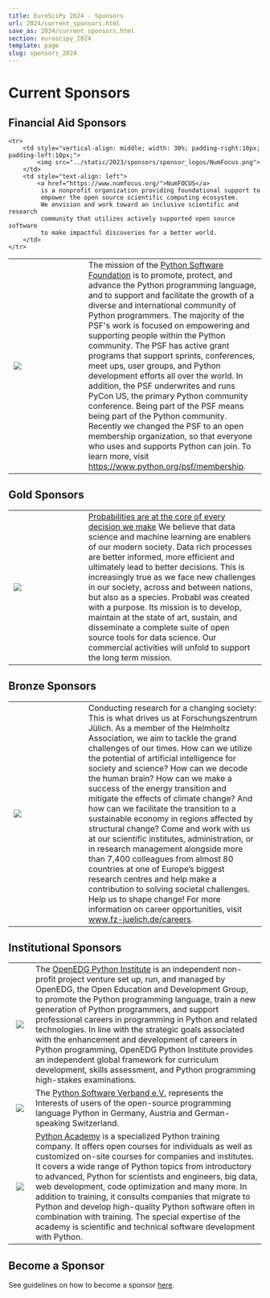 ```yaml
---
title: EuroSciPy 2024 - Sponsors
url: 2024/current_sponsors.html
save_as: 2024/current_sponsors.html
section: euroscipy_2024
template: page
slug: sponsors_2024
---
```


# Current Sponsors


## Financial Aid Sponsors

<table style="table-layout:fixed">

   <tr>
        <td style="vertical-align: middle; width: 30%; padding-right:10px; padding-left:10px;">
            <img src="../static/2024/sponsors/sponsor_logos/psf_logo.svg">
        </td>
        <td style="text-align: left">
            The mission of the
             <a href="https://www.python.org/">Python Software Foundation</a>
            is to promote, protect, and advance the Python programming language,
            and to support and facilitate the growth of a diverse and international
            community of Python programmers.
            The majority of the PSF's work is focused on empowering and supporting
            people within the Python community. The PSF has active grant programs
            that support sprints, conferences, meet ups, user groups, and Python
            development efforts all over the world.
            In addition, the PSF underwrites and runs PyCon US,
            the primary Python community conference.
            Being part of the PSF means being part of the Python community.
            Recently we changed the PSF to an open membership organization,
            so that everyone who uses and supports Python can join.
            To learn more, visit
            <a href="https://www.python.org/psf/membership">https://www.python.org/psf/membership</a>.
    </tr>

    <tr>
        <td style="vertical-align: middle; width: 30%; padding-right:10px; padding-left:10px;">
            <img src="../static/2023/sponsors/sponsor_logos/NumFocus.png">
        </td>
        <td style="text-align: left">
            <a href="https://www.numfocus.org/">NumFOCUS</a>
             is a nonprofit organization providing foundational support to
             empower the open source scientific computing ecosystem.
             We envision and work toward an inclusive scientific and research
             community that utilizes actively supported open source software
             to make impactful discoveries for a better world.
        </td>
    </tr>
</table>


## Gold Sponsors

<table style="table-layout:fixed">
    <tr>
        <td style="vertical-align: middle; width: 30%; padding-right:10px; padding-left:10px;">
            <img src="../static/2024/sponsors/sponsor_logos/probabl.png">
        </td>
        <td style="text-align: left">
            <a href="https://probabl.ai">Probabilities are at the core of every decision we make</a>
            We believe that data science and machine learning are enablers of
            our modern society.
            Data rich processes are better informed, more efficient and
            ultimately lead to better decisions. This is increasingly true as
            we face new challenges in our society, across and between nations,
            but also as a species.
            Probabl was created with a purpose.
            Its mission is to develop, maintain at the state of art, sustain,
            and disseminate a complete suite of open source tools for data
            science.
            Our commercial activities will unfold to support the long term
            mission.
          </td>
    </tr>
</table>

## Bronze Sponsors

<table style="table-layout:fixed">
    <tr>
        <td style="vertical-align: middle; width: 30%; padding-right:10px; padding-left:10px;">
            <img src="../static/2024/sponsors/sponsor_logos/fz_juelich.jpg">
        </td>
        <td style="text-align: left">
        Conducting research for a changing society:
        This is what drives us at Forschungszentrum Jülich.
         As a member of the Helmholtz Association, we aim to tackle the grand
         challenges of our times.
         How can we utilize the potential of artificial intelligence for
         society and science?
         How can we decode the human brain? How can we make a success of the
         energy transition and mitigate the effects of climate change?
         And how can we facilitate the transition to a sustainable economy in
         regions affected by structural change?
         Come and work with us at our scientific institutes, administration,
         or in research management alongside more than 7,400 colleagues from
         almost 80 countries at one of Europe’s biggest research centres and
         help make a contribution to solving societal challenges.
         Help us to shape change!
         For more information on career opportunities, visit
         <a href="www.fz-juelich.de/careers">www.fz-juelich.de/careers</a>.
          </td>
    </tr>
</table>


## Institutional Sponsors

<table style="table-layout:fixed">
<tr>
    <td style="vertical-align: middle;">
        <img style="padding: 0px 7px 0px 7px;"
             src="../static/2024/sponsors/sponsor_logos/python-institute-mono-dark.png">
    </td>
    <td style="text-align: left">
        The <a href="https://pythoninstitute.org/">OpenEDG Python Institute</a>
 is an independent non-profit project venture set up, run, and managed by OpenEDG,
the Open Education and Development Group, to promote the Python programming language,
train a new generation of Python programmers, and support professional careers in
programming in Python and related technologies. In line with the strategic goals
associated with the enhancement and development of careers in Python programming,
OpenEDG Python Institute provides an independent global framework for curriculum
development, skills assessment, and Python programming high-stakes examinations.
</td>
    </tr>
<tr>
    <tr>
    <td style="vertical-align: middle;">
        <img style="padding: 0px 7px 0px 7px;"
             src="../static/2024/sponsors/sponsor_logos/python_software_verband.png">
    </td>
    <td style="text-align: left">
        The <a href="https://python-verband.org/">Python Software Verband e.V.</a>
represents the Interests of users of the open-source programming language Python
in Germany, Austria and German-speaking Switzerland.</td>
    </tr>
<tr>
    <td style="vertical-align: middle;">
        <img style="padding: 0px 7px 0px 7px;"
         src="../static/2024/sponsors/sponsor_logos/python_academy.png">
    </td>
    <td style="text-align: left">
        <a href="https://www.python-academy.com/">Python Academy</a>
        is a specialized Python training company. It offers open
courses for individuals as well as customized on-site courses for companies and
institutes. It covers a wide range of Python topics from introductory to
advanced, Python for scientists and engineers, big data, web development, code
optimization and many more. In addition to training, it consults companies that
migrate to Python and develop high-quality Python software often in combination
with training. The special expertise of the academy is scientific and technical
software development with Python.
</td>
    </tr>
</table>

## Become a Sponsor
See guidelines on how to become a sponsor [here](sponsoring.html).

